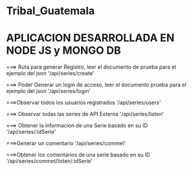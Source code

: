 # Tribal_Guatemala
# APLICACION DESARROLLADA EN NODE JS y MONGO DB

===> Ruta para generar Registro, leer el documento de prueba para el ejemplo del json
    '/api/series/create'

===> Poder Generar un login de acceso, leer el documento prueba para el ejemplo del json
    '/api/series/login'

===>Observar todos los usuarios registrados 
    '/api/series/users'

===> Observar todas las series de API Externa
    '/api/series/listen'

===> Obtener la informacion de una Serie basado en su ID
    '/api/series/:idSerie'

===>Generar un comentario
    '/api/series/commet'

===>Obtener los comentarios de una serie basado en su ID
    '/api/series/commet/listen/:idSerie'